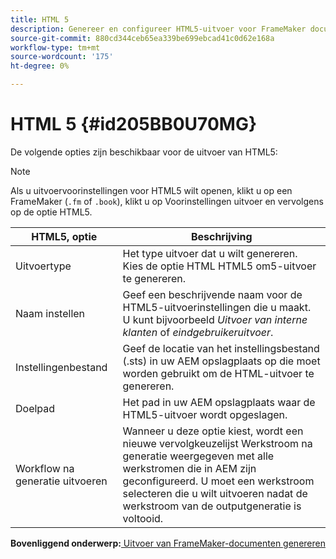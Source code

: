 ```yaml
---
title: HTML 5
description: Genereer en configureer HTML5-uitvoer voor FrameMaker documenten in AEM hulplijnen.
source-git-commit: 880cd344ceb65ea339be699ebcad41c0d62e168a
workflow-type: tm+mt
source-wordcount: '175'
ht-degree: 0%

---
```


# HTML 5 {#id205BB0U70MG}

De volgende opties zijn beschikbaar voor de uitvoer van HTML5:

>[!NOTE]
>
> Als u uitvoervoorinstellingen voor HTML5 wilt openen, klikt u op een FrameMaker \(`.fm` of `.book`\), klikt u op Voorinstellingen uitvoer en vervolgens op de optie HTML5.

| HTML5, optie | Beschrijving |
|------------|-----------|
| Uitvoertype | Het type uitvoer dat u wilt genereren. Kies de optie HTML HTML5 om5-uitvoer te genereren. |
| Naam instellen | Geef een beschrijvende naam voor de HTML5-uitvoerinstellingen die u maakt. U kunt bijvoorbeeld *Uitvoer van interne klanten* of *eindgebruikeruitvoer*. |
| Instellingenbestand | Geef de locatie van het instellingsbestand \(.sts\) in uw AEM opslagplaats op die moet worden gebruikt om de HTML-uitvoer te genereren. |
| Doelpad | Het pad in uw AEM opslagplaats waar de HTML5-uitvoer wordt opgeslagen. |
| Workflow na generatie uitvoeren | Wanneer u deze optie kiest, wordt een nieuwe vervolgkeuzelijst Werkstroom na generatie weergegeven met alle werkstromen die in AEM zijn geconfigureerd. U moet een werkstroom selecteren die u wilt uitvoeren nadat de werkstroom van de outputgeneratie is voltooid. |

**Bovenliggend onderwerp:**[ Uitvoer van FrameMaker-documenten genereren](fm-output-generatation.md)
